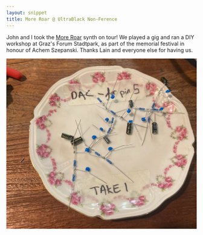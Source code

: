 ```yaml
---
layout: snippet
title: More Roar @ UltraBlack Non-Ference
---
```


John and I took the [More Roar](https://moreroar.org) synth on tour! We played a gig and ran a DIY workshop at Graz's Forum Stadtpark, as part of the memorial festival in honour of Achem Szepanski. Thanks Lain and everyone else for having us.

<img width="552" src="/assets/img/more-roar/dac-plate.jpeg">